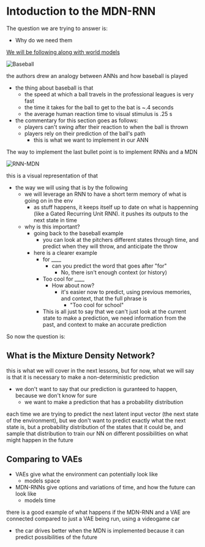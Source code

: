 # Intoduction to the MDN-RNN

The question we are trying to answer is:

- Why do we need them

[We will be following along with world models](https://worldmodels.github.io/)

![Baseball](./8.58.1.png)

the authors drew an analogy between ANNs and how baseball is played

- the thing about baseball is that
  - the speed at which a ball travels in the professional leagues is very fast
  - the time it takes for the ball to get to the bat is ~.4 seconds
  - the average human reaction time to visual stimulus is .25 s
- the commentary for this section goes as follows:
  - players can't swing after their reaction to when the ball is thrown
  - players rely on their prediction of the ball's path
    - this is what we want to implement in our ANN

The way to implement the last bullet point is to implement RNNs and a MDN

![RNN-MDN](./8.58.2.svg)

this is a visual representation of that

- the way we will using that is by the following
  - we will leverage an RNN to have a short term memory of what is going on in the env
    - as stuff happens, it keeps itself up to date on what is happenning (like a Gated Recurring Unit RNN). it pushes its outputs to the next state in time
  - why is this important?
    - going back to the baseball example
      - you can look at the pitchers different states through time, and predict when they will throw, and anticipate the throw
    - here is a clearer example
      - for \_\_\_\_
        - can you predict the word that goes after "for"
          - No, there isn't enough context (or history)
      - Too cool for \_\_\_\_
        - How about now?
          - it's easier now to predict, using previous memories, and context, that the full phrase is
            - "Too cool for school"
      - This is all just to say that we can't just look at the current state to make a prediction, we need information from the past, and context to make an accurate prediction

So now the question is:

## What is the Mixture Density Network?

this is what we will cover in the next lessons, but for now, what we will say is that it is necessary to make a non-deterministic prediction

- we don't want to say that our prediction is guranteed to happen, because we don't know for sure
  - we want to make a prediction that has a probability distribution

each time we are trying to predict the next latent input vector (the next state of the environment), but we don't want to predict exactly what the next state is, but a probability distribution of the states that it could be, and sample that distribution to train our NN on different possibilities on what might happen in the future

## Comparing to VAEs

- VAEs give what the environment can potentially look like
  - models space
- MDN-RNNs give options and variations of time, and how the future can look like
  - models time

there is a good example of what happens if the MDN-RNN and a VAE are connected compared to just a VAE being run, using a videogame car

- the car drives better when the MDN is implemented because it can predict possibilities of the future
